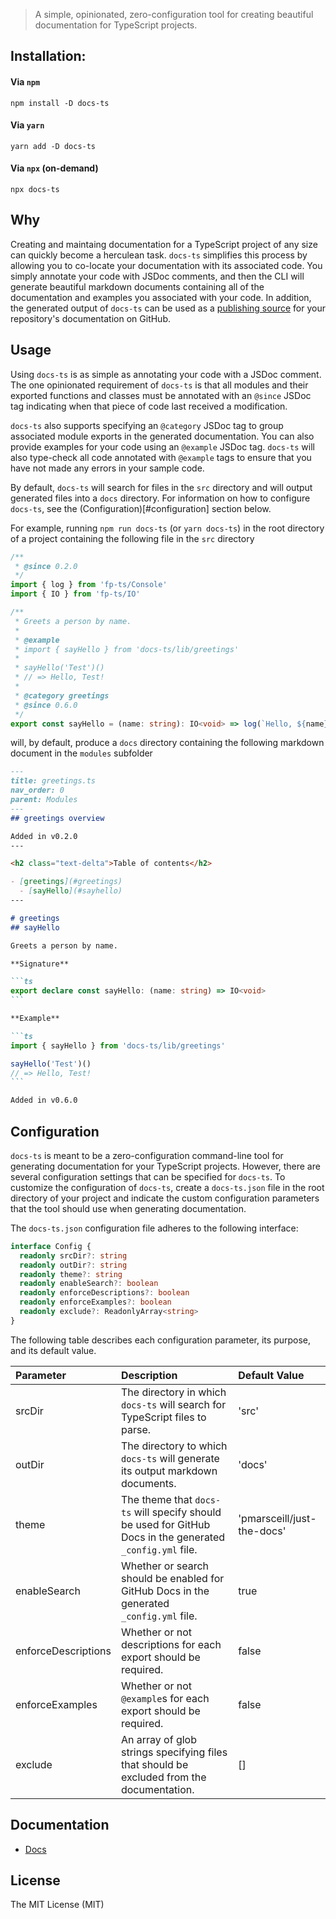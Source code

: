 > A simple, opinionated, zero-configuration tool for creating beautiful documentation for TypeScript projects.

## Installation:

#### Via `npm`

```
npm install -D docs-ts
```

#### Via `yarn`

```
yarn add -D docs-ts
```

#### Via `npx` (on-demand)

```
npx docs-ts
```

## Why

Creating and maintaing documentation for a TypeScript project of any size can quickly become a herculean task. `docs-ts` simplifies this process by allowing you to co-locate your documentation with its associated code. You simply annotate your code with JSDoc comments, and then the CLI will generate beautiful markdown documents containing all of the documentation and examples you associated with your code. In addition, the generated output of `docs-ts` can be used as a [publishing source](https://docs.github.com/en/free-pro-team@latest/github/working-with-github-pages/configuring-a-publishing-source-for-your-github-pages-site#choosing-a-publishing-source) for your repository's documentation on GitHub.

## Usage

Using `docs-ts` is as simple as annotating your code with a JSDoc comment. The one opinionated requirement of `docs-ts` is that all modules and their exported functions and classes must be annotated with an `@since` JSDoc tag indicating when that piece of code last received a modification.

`docs-ts` also supports specifying an `@category` JSDoc tag to group associated module exports in the generated documentation. You can also provide examples for your code using an `@example` JSDoc tag. `docs-ts` will also type-check all code annotated with `@example` tags to ensure that you have not made any errors in your sample code.

By default, `docs-ts` will search for files in the `src` directory and will output generated files into a `docs` directory. For information on how to configure `docs-ts`, see the (Configuration)[#configuration] section below.

For example, running `npm run docs-ts` (or `yarn docs-ts`) in the root directory of a project containing the following file in the `src` directory

```ts
/**
 * @since 0.2.0
 */
import { log } from 'fp-ts/Console'
import { IO } from 'fp-ts/IO'

/**
 * Greets a person by name.
 *
 * @example
 * import { sayHello } from 'docs-ts/lib/greetings'
 *
 * sayHello('Test')()
 * // => Hello, Test!
 *
 * @category greetings
 * @since 0.6.0
 */
export const sayHello = (name: string): IO<void> => log(`Hello, ${name}!`)
```

will, by default, produce a `docs` directory containing the following markdown document in the `modules` subfolder

````md
---
title: greetings.ts
nav_order: 0
parent: Modules
---
## greetings overview

Added in v0.2.0
---

<h2 class="text-delta">Table of contents</h2>

- [greetings](#greetings)
  - [sayHello](#sayhello)
---

# greetings
## sayHello

Greets a person by name.

**Signature**

```ts
export declare const sayHello: (name: string) => IO<void>
```

**Example**

```ts
import { sayHello } from 'docs-ts/lib/greetings'

sayHello('Test')()
// => Hello, Test!
```

Added in v0.6.0
````

## Configuration

`docs-ts` is meant to be a zero-configuration command-line tool for generating documentation for your TypeScript projects. However, there are several configuration settings that can be specified for `docs-ts`. To customize the configuration of `docs-ts`, create a `docs-ts.json` file in the root directory of your project and indicate the custom configuration parameters that the tool should use when generating documentation.

The `docs-ts.json` configuration file adheres to the following interface:

```ts
interface Config {
  readonly srcDir?: string
  readonly outDir?: string
  readonly theme?: string
  readonly enableSearch?: boolean
  readonly enforceDescriptions?: boolean
  readonly enforceExamples?: boolean
  readonly exclude?: ReadonlyArray<string>
}
```

The following table describes each configuration parameter, its purpose, and its default value.

| Parameter           | Description                                                                                               | Default Value              |
|:--------------------|:----------------------------------------------------------------------------------------------------------|:---------------------------|
| srcDir              | The directory in which `docs-ts` will search for TypeScript files to parse.                               | 'src'                      |
| outDir              | The directory to which `docs-ts` will generate its output markdown documents.                             | 'docs'                     |
| theme               | The theme that `docs-ts` will specify should be used for GitHub Docs in the generated `_config.yml` file. | 'pmarsceill/just-the-docs' |
| enableSearch        | Whether or search should be enabled for GitHub Docs in the generated `_config.yml` file.                  | true                       |
| enforceDescriptions | Whether or not descriptions for each export should be required.                                           | false                      |
| enforceExamples     | Whether or not `@example`s for each export should be required.                                            | false                      |
| exclude             | An array of glob strings specifying files that should be excluded from the documentation.                 | []                         |

## Documentation

- [Docs](https://gcanti.github.io/docs-ts)

## License

The MIT License (MIT)